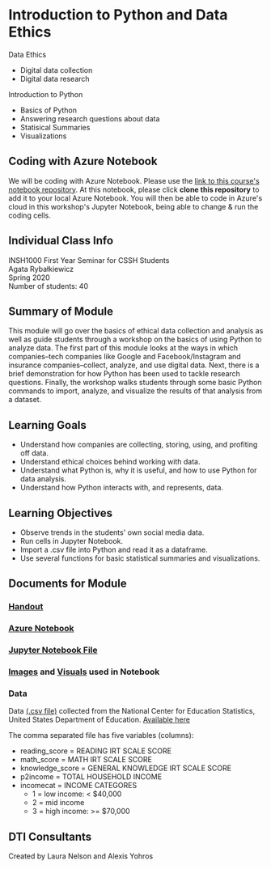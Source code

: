 # Introduction to Python and Data Ethics

Data Ethics
- Digital data collection
- Digital data research

Introduction to Python
- Basics of Python
- Answering research questions about data 
- Statisical Summaries
- Visualizations

## Coding with Azure Notebook
We will be coding with Azure Notebook. Please use the [link to this course's notebook repository](https://notebooks.azure.com/messina-c/projects/insh-1000-python-introduction). At this notebook, please click **clone this repository** to add it to your local Azure Notebook. You will then be able to code in Azure's cloud in this workshop's Jupyter Notebook, being able to change & run the coding cells.

## Individual Class Info
INSH1000 First Year Seminar for CSSH Students
<br>
Agata Rybałkiewicz
<br>
Spring 2020
<br>
Number of students: 40
<br>

## Summary of Module
This module will go over the basics of ethical data collection and analysis as well as guide students through a workshop on the basics of using Python to analyze data. The first part of this module looks at the ways in which companies–tech companies like Google and Facebook/Instagram and insurance companies–collect, analyze, and use digital data. Next, there is a brief demonstration for how Python has been used to tackle research questions. Finally, the workshop walks students through some basic Python commands to import, analyze, and visualize the results of that analysis from a dataset. 

## Learning Goals
- Understand how companies are collecting, storing, using, and profiting off data.
- Understand ethical choices behind working with data. 
- Understand what Python is, why it is useful, and how to use Python for data analysis.
- Understand how Python interacts with, and represents, data.

## Learning Objectives
- Observe trends in the students' own social media data.
- Run cells in Jupyter Notebook.
- Import a .csv file into Python and read it as a dataframe.
- Use several functions for basic statistical summaries and visualizations.

## Documents for Module

### [Handout](https://github.com/NULabNortheastern/digitalassignmentshowcase/blob/master/intro_python/first_year_seminar-spring2020-ryba%C5%82kiewicz/intro_python_handout.pdf)

### [Azure Notebook](https://notebooks.azure.com/messina-c/projects/insh-1000-python-introduction)

### [Jupyter Notebook File](https://github.com/NULabNortheastern/digitalassignmentshowcase/blob/master/intro_python/first_year_seminar-spring2020-ryba%C5%82kiewicz/intro_to_python.ipynb)

### [Images](https://github.com/NULabNortheastern/digitalassignmentshowcase/tree/master/intro_python/first_year_seminar-spring2020-ryba%C5%82kiewicz/images) and [Visuals](https://github.com/NULabNortheastern/digitalassignmentshowcase/tree/master/intro_python/first_year_seminar-spring2020-ryba%C5%82kiewicz/visuals) used in Notebook

### Data
Data [(.csv file)](https://github.com/NULabNortheastern/digitalassignmentshowcase/blob/master/intro_python/first_year_seminar-spring2020-ryba%C5%82kiewicz/education_dataset.csv) collected from the National Center for Education Statistics, United States Department of Education. [Available here](http://nces.ed.gov/ecls/kindergarten.asp)

The comma separated file has five variables (columns):

- reading_score = READING IRT SCALE SCORE
- math_score = MATH IRT SCALE SCORE
- knowledge_score = GENERAL KNOWLEDGE IRT SCALE SCORE
- p2income = TOTAL HOUSEHOLD INCOME
- incomecat = INCOME CATEGORES
	- 1 = low income: < $40,000
	- 2 = mid income
	- 3 = high income: >= $70,000

## DTI Consultants
Created by Laura Nelson and Alexis Yohros
